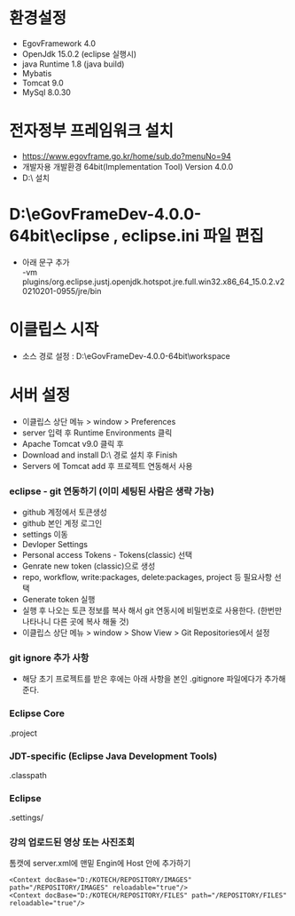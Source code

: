 # 환경설정
 - EgovFramework 4.0  
 - OpenJdk 15.0.2 (eclipse 실행시)
 - java Runtime 1.8 (java build)
 - Mybatis  
 - Tomcat 9.0  
 - MySql 8.0.30  

# 전자정부 프레임워크 설치
 - https://www.egovframe.go.kr/home/sub.do?menuNo=94  
 - 개발자용 개발환경 64bit(Implementation Tool) Version 4.0.0  
 - D:\ 설치  

# D:\eGovFrameDev-4.0.0-64bit\eclipse  , eclipse.ini 파일 편집
 - 아래 문구 추가  
-vm  
plugins/org.eclipse.justj.openjdk.hotspot.jre.full.win32.x86_64_15.0.2.v20210201-0955/jre/bin

# 이클립스 시작
 - 소스 경로  설정 : D:\eGovFrameDev-4.0.0-64bit\workspace

# 서버 설정
 - 이클립스 상단 메뉴 > window > Preferences  
 - server 입력 후 Runtime Environments 클릭  
 - Apache Tomcat v9.0 클릭 후  
 - Download and install D:\ 경로 설치 후 Finish  
 - Servers 에 Tomcat add 후 프로젝트 연동해서 사용  




### eclipse - git 연동하기 (이미 세팅된 사람은 생략 가능)

 - github 계정에서 토큰생성  
 - github 본인 계정 로그인  
 - settings 이동  
 - Devloper Settings  
 - Personal access Tokens - Tokens(classic) 선택  
 - Genrate new token (classic)으로 생성  
 - repo, workflow, write:packages, delete:packages, project 등 필요사항 선택  
 - Generate token 실행  
 - 실행 후 나오는 토큰 정보를 복사 해서 git 연동시에 비밀번호로 사용한다. (한번만 나타나니 다른 곳에 복사 해둘 것)
 - 이클립스 상단 메뉴 > window > Show View > Git Repositories에서 설정
 
 
### git ignore 추가 사항
 - 해당 초기 프로젝트를 받은 후에는 아래 사항을 본인 .gitignore 파일에다가 추가해준다.  
### Eclipse Core  
.project  
### JDT-specific (Eclipse Java Development Tools)  
.classpath  
### Eclipse  
.settings/  

### 강의 업로드된 영상 또는 사진조회 
톰캣에 server.xml에 맨밑 Engin에 Host 안에 추가하기

```
<Context docBase="D:/KOTECH/REPOSITORY/IMAGES" path="/REPOSITORY/IMAGES" reloadable="true"/>
<Context docBase="D:/KOTECH/REPOSITORY/FILES" path="/REPOSITORY/FILES" reloadable="true"/>
```



